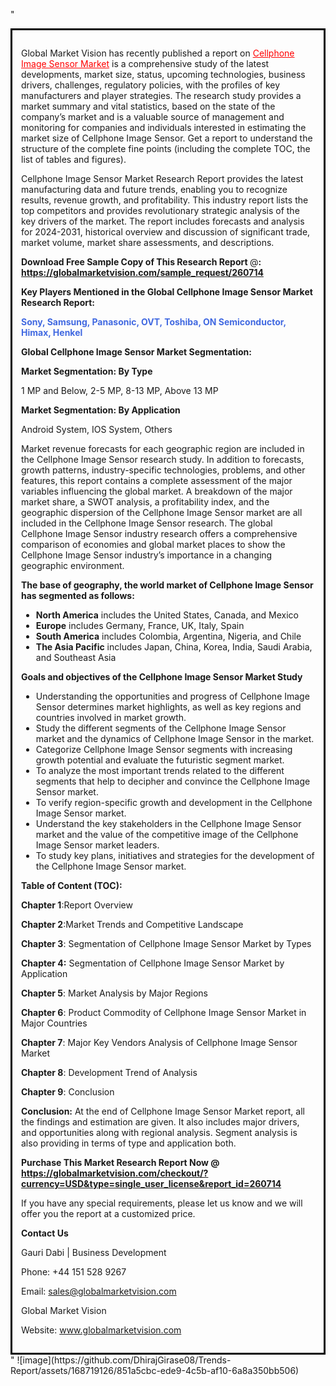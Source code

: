 "<div style='border: 3px solid black; padding: 1em;'>

Global Market Vision has recently published a report on <a style='color: #ff0000;' href='https://globalmarketvision.com/reports/global-cellphone-image-sensor-market/260714'>Cellphone Image Sensor Market</a> is a comprehensive study of the latest developments, market size, status, upcoming technologies, business drivers, challenges, regulatory policies, with the profiles of key manufacturers and player strategies. The research study provides a market summary and vital statistics, based on the state of the company’s market and is a valuable source of management and monitoring for companies and individuals interested in estimating the market size of Cellphone Image Sensor. Get a report to understand the structure of the complete fine points (including the complete TOC, the list of tables and figures).

Cellphone Image Sensor Market Research Report provides the latest manufacturing data and future trends, enabling you to recognize results, revenue growth, and profitability. This industry report lists the top competitors and provides revolutionary strategic analysis of the key drivers of the market. The report includes forecasts and analysis for 2024-2031, historical overview and discussion of significant trade, market volume, market share assessments, and descriptions.

<strong>Download Free Sample Copy of This Research Report </strong>@<strong>:</strong><strong> <a style='color: #ff0000;' href='https://globalmarketvision.com/sample_request/260714?utm_source=linkedinPulse&utm_medium=Dhiraj&utm_campaign=SN'><strong>https://globalmarketvision.com/sample_request/260714</strong></a></strong>

<strong>Key Players Mentioned in the Global Cellphone Image Sensor Market Research Report:</strong>

<strong style='color: #4169e1;'>Sony, Samsung, Panasonic, OVT, Toshiba, ON Semiconductor, Himax, Henkel</strong>

<strong>Global Cellphone Image Sensor Market Segmentation:</strong>

<strong>Market Segmentation: By Type</strong>

1 MP and Below, 2-5 MP, 8-13 MP, Above 13 MP

<strong>Market Segmentation: By Application</strong>

Android System, IOS System, Others

Market revenue forecasts for each geographic region are included in the Cellphone Image Sensor research study. In addition to forecasts, growth patterns, industry-specific technologies, problems, and other features, this report contains a complete assessment of the major variables influencing the global market. A breakdown of the major market share, a SWOT analysis, a profitability index, and the geographic dispersion of the Cellphone Image Sensor market are all included in the Cellphone Image Sensor research. The global Cellphone Image Sensor industry research offers a comprehensive comparison of economies and global market places to show the Cellphone Image Sensor industry’s importance in a changing geographic environment.

<strong>The base of geography, the world market of Cellphone Image Sensor has segmented as follows:</strong>
<ul>
  <li><strong>North America</strong> includes the United States, Canada, and Mexico</li>
  <li><strong>Europe</strong> includes Germany, France, UK, Italy, Spain</li>
  <li><strong>South America</strong> includes Colombia, Argentina, Nigeria, and Chile</li>
  <li><strong>The Asia Pacific</strong> includes Japan, China, Korea, India, Saudi Arabia, and Southeast Asia</li>
</ul>
<strong>Goals and objectives of the Cellphone Image Sensor Market Study</strong>
<ul>
  <li>Understanding the opportunities and progress of Cellphone Image Sensor determines market highlights, as well as key regions and countries involved in market growth.</li>
  <li>Study the different segments of the Cellphone Image Sensor market and the dynamics of Cellphone Image Sensor in the market.</li>
  <li>Categorize Cellphone Image Sensor segments with increasing growth potential and evaluate the futuristic segment market.</li>
  <li>To analyze the most important trends related to the different segments that help to decipher and convince the Cellphone Image Sensor market.</li>
  <li>To verify region-specific growth and development in the Cellphone Image Sensor market.</li>
  <li>Understand the key stakeholders in the Cellphone Image Sensor market and the value of the competitive image of the Cellphone Image Sensor market leaders.</li>
  <li>To study key plans, initiatives and strategies for the development of the Cellphone Image Sensor market.</li>
</ul>
<strong>Table of Content (TOC): </strong>

<strong>Chapter 1</strong>:Report Overview

<strong>Chapter 2</strong>:Market Trends and Competitive Landscape

<strong>Chapter 3</strong>: Segmentation of Cellphone Image Sensor Market by Types

<strong>Chapter 4:</strong> Segmentation of Cellphone Image Sensor Market by Application

<strong>Chapter 5</strong>: Market Analysis by Major Regions

<strong>Chapter 6</strong>: Product Commodity of Cellphone Image Sensor Market in Major Countries

<strong>Chapter 7</strong>: Major Key Vendors Analysis of Cellphone Image Sensor Market

<strong>Chapter 8</strong>: Development Trend of Analysis

<strong>Chapter 9</strong>: Conclusion

<strong>Conclusion:</strong> At the end of Cellphone Image Sensor Market report, all the findings and estimation are given. It also includes major drivers, and opportunities along with regional analysis. Segment analysis is also providing in terms of type and application both.

<strong>Purchase This Market Research Report Now @</strong><strong> <strong><a style='color: #ff0000;' href='https://globalmarketvision.com/checkout/?currency=USD&type=single_user_license&report_id=260714?utm_source=linkedinPulse&utm_medium=Dhiraj&utm_campaign=SN'>https://globalmarketvision.com/checkout/?currency=USD&type=single_user_license&report_id=260714</a></strong>
</strong>

If you have any special requirements, please let us know and we will offer you the report at a customized price.

<strong>Contact Us</strong>

Gauri Dabi | Business Development

Phone: +44 151 528 9267

Email: <a href='mailto:sales@globalmarketvision.com'>sales@globalmarketvision.com</a>

Global Market Vision

Website: <a href='http://www.globalmarketvision.com/'>www.globalmarketvision.com</a>

</div>"
![image](https://github.com/DhirajGirase08/Trends-Report/assets/168719126/851a5cbc-ede9-4c5b-af10-6a8a350bb506)
